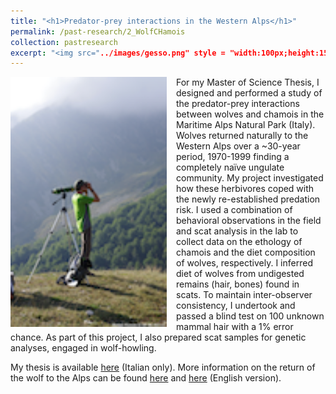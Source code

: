 ```yaml
---
title: "<h1>Predator-prey interactions in the Western Alps</h1>"
permalink: /past-research/2_WolfCHamois
collection: pastresearch
excerpt: "<img src="../images/gesso.png" style = "width:100px;height:150px;margin-right:4px;float:left"> The Western Alps natural recolonization by the wolf is a region-wide natural experiment. I studied how prey change their behavior once the predator returns after decades of absence."
---
```


<img src="../images/gesso.png" alt="It can take a long time to find a chamois to observe…" style = "width:250px;height:400px;margin-right:15px;float:left">

For my Master of Science Thesis, I designed and performed a study of the predator-prey interactions between wolves and chamois in the Maritime Alps Natural Park (Italy). Wolves returned naturally to the Western Alps over a ~30-year period, 1970-1999 finding a completely naïve ungulate community. My project investigated how these herbivores coped with the newly re-established predation risk. I used a combination of behavioral observations in the field and scat analysis in the lab to collect data on the ethology of chamois and the diet composition of wolves, respectively. I inferred diet of wolves from undigested remains (hair, bones) found in scats. To maintain inter-observer consistency, I undertook and passed a blind test on 100 unknown mammal hair with a 1% error chance. As part of this project, I also prepared scat samples for genetic analyses, engaged in wolf-howling.

My thesis is available [here](http://www.centrograndicarnivori.it/media/2265a3b8.pdf) (Italian only). More information on the return of the wolf to the Alps can be found [here](http://www.centrograndicarnivori.it/) and  [here](http://www.lifewolfalps.eu/en/) (English version).
